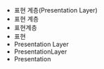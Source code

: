   - 표현 계층(Presentation Layer)
  - 표현 계층
  - 표현계층
  - 표현
  - Presentation Layer
  - PresentationLayer
  - Presentation